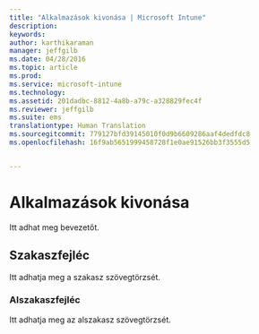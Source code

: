 ```yaml
---
title: "Alkalmazások kivonása | Microsoft Intune"
description: 
keywords: 
author: karthikaraman
manager: jeffgilb
ms.date: 04/28/2016
ms.topic: article
ms.prod: 
ms.service: microsoft-intune
ms.technology: 
ms.assetid: 201dadbc-8812-4a8b-a79c-a328829fec4f
ms.reviewer: jeffgilb
ms.suite: ems
translationtype: Human Translation
ms.sourcegitcommit: 779127bfd39145010f0d9b6609286aaf4dedfdc8
ms.openlocfilehash: 16f9ab5651999458728f1e0ae91526bb3f3555d5


---
```


# Alkalmazások kivonása
Itt adhat meg bevezetőt.

## Szakaszfejléc
Itt adhatja meg a szakasz szövegtörzsét.

### Alszakaszfejléc
Itt adhatja meg az alszakasz szövegtörzsét.




<!--HONumber=Jun16_HO4-->


